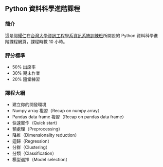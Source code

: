 ## Python 資料科學進階課程

### 簡介

這是[郭耀仁](https://www.facebook.com/yaojen.kuo.1)在[台灣大學資訊工程學系資訊系統訓練班](https://www.csie.ntu.edu.tw/train/)所開設的 Python 資料科學進階課程網頁，課程時數 10 小時。

### 評分標準

- 50% 出席率
- 30% 期末作業
- 20% 隨堂練習

### 課程大綱

- 建立你的開發環境
- Numpy array 複習（Recap on numpy array）
- Pandas data frame 複習（Recap on pandas data frame）
- 快速實作（Quick start）
- 預處理（Preprocessing）
- 降維（Dimensionality reduction）
- 迴歸（Regression）
- 分群（Clustering）
- 分類（Classification）
- 模型選擇（Model selection）